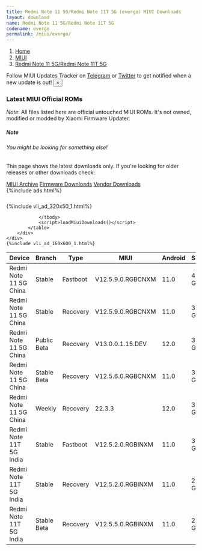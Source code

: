 ```yaml
---
title: Redmi Note 11 5G/Redmi Note 11T 5G (evergo) MIUI Downloads
layout: download
name: Redmi Note 11 5G/Redmi Note 11T 5G
codename: evergo
permalink: /miui/evergo/
---
```

<nav aria-label="breadcrumb">
    <ol class="breadcrumb">
        <li class="breadcrumb-item"><a href="/">Home</a></li>
        <li class="breadcrumb-item"><a href="/miui/">MIUI</a></li>
        <li class="breadcrumb-item active" aria-current="page"><a href="/miui/evergo/">Redmi Note 11 5G/Redmi Note 11T 5G</a></li>
    </ol>
</nav>
<div class="alert alert-primary alert-dismissible fade show" role="alert">
    Follow MIUI Updates Tracker on <a href="https://t.me/MIUIUpdatesTracker" class="alert-link">Telegram</a>
     or <a href="https://twitter.com/MiFwUpdater" class="alert-link">Twitter</a> to get notified when a new update is out!
    <button type="button" class="close" data-dismiss="alert" aria-label="Close">
        <span aria-hidden="true">&times;</span>
    </button>
</div>

### Latest MIUI Official ROMs
*Note*: All files listed here are official untouched MIUI ROMs. It's not owned, modified or modded by Xiaomi Firmware Updater.
<div class="card">
  <div class="card-body">
    <h5 class="card-title">Note</h5>
    <h6 class="card-subtitle mb-2 text-muted">You might be looking for something else!</h6>
    <p class="card-text">This page shows the latest downloads only.
     If you're looking for older releases or other downloads check:</p>
    <a href="/archive/miui/evergo/" class="card-link">MIUI Archive</a>
    <a href="/firmware/evergo/" class="card-link">Firmware Downloads</a>
    <a href="/vendor/evergo/" class="card-link">Vendor Downloads</a>
  </div>
</div>
{%include ads.html%}
<div class="row justify-content-center">
    <div class="col-10">
        <div class="table-responsive-md" style="margin-top: 25px;">
            {%include vli_ad_320x50_1.html%}
            <table id="miui" class="display dt-responsive nowrap compact table table-striped table-hover table-sm">
                <thead class="thead-dark">
                    <tr>
                        <th data-ref="device">Device</th>
                        <th data-ref="branch">Branch</th>
                        <th data-ref="type">Type</th>
                        <th data-ref="miui">MIUI</th>
                        <th data-ref="android">Android</th>
                        <th data-ref="size">Size</th>
                        <th data-ref="size">Date</th>
                        <th data-ref="link">Link</th>
                    </tr>
                </thead>
                <tbody>
                <tr><td>Redmi Note 11 5G China</td><td>Stable</td><td>Fastboot</td><td>V12.5.9.0.RGBCNXM</td><td>11.0</td><td>4.8 GB</td><td>2022-03-03</td><td><a href="/miui/evergo/stable/V12.5.9.0.RGBCNXM/">Download</a></td></tr>
<tr><td>Redmi Note 11 5G China</td><td>Stable</td><td>Recovery</td><td>V12.5.9.0.RGBCNXM</td><td>11.0</td><td>3.2 GB</td><td>2022-03-07</td><td><a href="/miui/evergo/stable/V12.5.9.0.RGBCNXM/">Download</a></td></tr>
<tr><td>Redmi Note 11 5G China</td><td>Public Beta</td><td>Recovery</td><td>V13.0.0.1.15.DEV</td><td>12.0</td><td>3.5 GB</td><td>2022-03-11</td><td><a href="/miui/evergo/public beta/V13.0.0.1.15.DEV/">Download</a></td></tr>
<tr><td>Redmi Note 11 5G China</td><td>Stable Beta</td><td>Recovery</td><td>V12.5.6.0.RGBCNXM</td><td>11.0</td><td>3.2 GB</td><td>2022-02-11</td><td><a href="/miui/evergo/stable beta/V12.5.6.0.RGBCNXM/">Download</a></td></tr>
<tr><td>Redmi Note 11 5G China</td><td>Weekly</td><td>Recovery</td><td>22.3.3</td><td>12.0</td><td>3.6 GB</td><td>2022-03-03</td><td><a href="/miui/evergo/weekly/22.3.3/">Download</a></td></tr>
<tr><td>Redmi Note 11T 5G India</td><td>Stable</td><td>Fastboot</td><td>V12.5.2.0.RGBINXM</td><td>11.0</td><td>3.7 GB</td><td>2021-12-07</td><td><a href="/miui/evergo/stable/V12.5.2.0.RGBINXM/">Download</a></td></tr>
<tr><td>Redmi Note 11T 5G India</td><td>Stable</td><td>Recovery</td><td>V12.5.2.0.RGBINXM</td><td>11.0</td><td>2.5 GB</td><td>2021-12-13</td><td><a href="/miui/evergo/stable/V12.5.2.0.RGBINXM/">Download</a></td></tr>
<tr><td>Redmi Note 11T 5G India</td><td>Stable Beta</td><td>Recovery</td><td>V12.5.5.0.RGBINXM</td><td>11.0</td><td>2.6 GB</td><td>2022-03-22</td><td><a href="/miui/evergo/stable beta/V12.5.5.0.RGBINXM/">Download</a></td></tr>

                </tbody>
                <script>loadMiuiDownloads()</script>
            </table>
        </div>
    </div>
    {%include vli_ad_160x600_1.html%}
</div>
